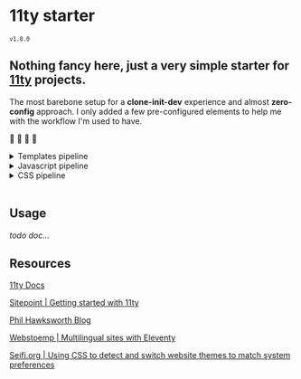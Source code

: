 # 11ty starter  
<small>`v1.0.0`</small>

## Nothing fancy here, just a very simple starter for [11ty](https://www.11ty.dev/) projects.

The most barebone setup for a **clone-init-dev** experience and almost **zero-config** approach.
I only added a few pre-configured elements to help me with the workflow I'm used to have.

:construction: :construction: :construction: :construction:

<details>
<summary>Templates pipeline</summary>

## Templates
[11ty](https://www.11ty.dev/docs/templates/) is super-flexible and supports several templates engines. Every project can be structured based on projects needs an current mood!! :)

Example of `nunjucks` templates logics useful to handle multilanguage websites.

```njk
---
permalink: "{% if locale %}{{ locale }}/{% endif %}index.html"
---

{% extends "layouts/page.njk" %}

{% if locale %}
    {% set metaTitle = site[locale].metaTitle %}
    {% set metaDescription = site[locale].metaDescription %}
    {% set metaImage = site[locale].metaImage %}
{% else %}
    {% set metaTitle = site["en"].metaTitle %}
    {% set metaDescription = site["en"].metaDescription %}
    {% set metaImage = site["en"].metaImage %}
{% endif %}

{% block content %}
    {{ content | safe }}
{% endblock %}
```

_todo doc..._
</details>

<details>
<summary>Javascript pipeline</summary>

## Javascript pipeline 
Modular approach. All modules bundled and minified at build time using:

<small><-package.json-></small>
```sh
"rollup": "^2.29.0",
"rollup-plugin-terser": "^7.0.2",
```
The pipeline is taken from a very interesting article by [Craig Buckler](https://www.sitepoint.com/author/craig-buckler) on Sitepoint > [ Getting Started with 11ty](https://www.sitepoint.com/getting-started-with-eleventy/)

> Client-side JavaScript could be handled with a    **transform**, but **JavaScript** templates named <something>.`11ty.js` are also an option because they’re automatically processed by **Eleventy**. The example code provides **ES6** scripts to implement simple *dark/light* theme switching. **Rollup.js** is used to bundle all modules referenced by `main.js` into a single file and perform tree-shaking to remove any unused functions. The `terser` plugin then minifies the resulting code.


### JS Module | Example
`src/assets/js/modules/dom.js`

`src/assets/js/modules/theme.js`

`src/assets/js/javascript.11ty.js`

`src/assets/js/main.js`

_todo doc..._
</details>

<details>
<summary>CSS pipeline</summary>

## CSS pipeline | sass/scss 
_todo doc..._
### Vendors
[Bulma](https://bulma.io/)

Bulma is my favourite CSS framework when I decide to use one but it's not included by default.

How to have Bulma ready to go ?

> `npm i --save-dev bulma@latest`

Now **open** the `src/assets/sass/_vendors.scss` file and un-comment the first line.
```sh
// @import "~bulma/bulma"; // uncomment this line to import Bulma from npm package
```
Then **open** the`src/assets/sass/main.scss` file and uncomment the line that imports **vendors**.
```sh
@import "mediaqueries";
@import "typography";
@import "variables";
@import "resets";
// @import "vendors"; // uncomment to import 3rd party css frameworks/libraries
@import "design";
```
> t i l >
If we want to override Bulma variables it must be done before importing Bulma!!

Now we can use [Bulma](https://bulma.io/) in our design.

> t i l >
Here we are importing Bulma as a whole. With a different approach we could import selectivily only the modules that we are oing to use! <small>[Read more here](https://bulma.io/documentation/customize/with-webpack/)</small>.
</details>
<br/>

## Usage 
_todo doc..._

## Resources
[11ty Docs](https://www.11ty.dev/docs/)

[Sitepoint | Getting started with 11ty](https://www.sitepoint.com/getting-started-with-eleventy/)

[Phil Hawksworth Blog](https://www.hawksworx.com/blog)

[Webstoemp  | Multilingual sites with Eleventy](https://www.webstoemp.com/blog/multilingual-sites-eleventy/)

[Seifi.org | Using CSS to detect and switch website themes to match system preferences](https://seifi.org/css/prefers-color-scheme.html)